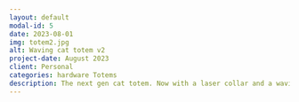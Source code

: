 ```yaml
---
layout: default
modal-id: 5
date: 2023-08-01
img: totem2.jpg
alt: Waving cat totem v2
project-date: August 2023
client: Personal
categories: hardware Totems
description: The next gen cat totem. Now with a laser collar and a waving arm
---
```


